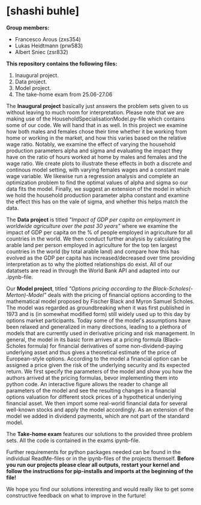 # \[shashi buhle\]

**Group members:**
- Francesco Arous   (zxs354)
- Lukas Heidtmann   (prw583)
- Albert Sniec      (zsr832)  

**This repository contains the following files:**
1. Inaugural project.
2. Data project. 
3. Model project.
4. The take-home exam from 25.06-27.06


The **Inaugural project** basically just answers the problem sets given to us without leaving to much room for interpretation. Please note that we are making use of the HouseholdSpecialisationModel.py-file which contains some of our code. We will hand that in as well. 
In this project we examine how both males and females chose their time whether it be working from home or working in the market, and how this varies based on the relative wage ratio. 
Notably, we examine the effect of varying the household production parameters alpha and sigma and evaluating the impact they have on the ratio of hours worked at home by males and females and the wage ratio. We create plots to illustrate these effects in both a discrete and continous model setting, with varying females wages and a constant male wage variable.
We likewise run a regression analysis and complete an optimization problem to find the optimal values of alpha and sigma so our data fits the model.
Finally, we suggest an extension of the model in which we hold the household production parameter alpha constant and examine the effect this has on the vale of sigma, and whether this helps match the data.


The **Data project** is titled _"Impact of GDP per capita on employment in worldwide agriculture over the past 30 years"_ where we examine the impact of GDP per capita on the % of people employed in agriculture for all countries in the world. We then conduct further analysis by calculating the arable land per person employed in agriculture for the top ten largest countries in the world (by total arable land) and compare how this has evolved as the GDP per capita has increased/decreased over time providing interpretation as to why the plotted relationships do exist. All of our datatsets are read in through the World Bank API and adapted into our .ipynb-file. 


Our **Model project**, titled _"Options pricing according to the Black-Scholes(-Merton)-Model"_ deals with the pricing of financial options according to the mathematical model proposed by Fischer Black and Myron Samuel Scholes. The model was regarded as groundbreaking when it was first published in 1973 and is (in somewhat modified form) still widely used up to this day by options market participants. Today some of the model's assumptions have been relaxed and generalized in many directions, leading to a plethora of models that are currently used in derivative pricing and risk management.
In general, the model in its basic form arrives at a pricing formula (Black–Scholes formula) for financial derivatives of some non-dividend-paying underlying asset and thus gives a theoretical estimate of the price of European-style options. According to the model a financial option can be assigned a price given the risk of the underlying security and its expected return. 
We first specify the parameters of the model and show you how the authors arrived at the pricing formulas, bevor implementing them into python code. An interactive figure allows the reader to change all parameters of the model and see the resulting changes in a financial options valuation for different stock prices of a hypothetical underlying financial asset. We then import some real-world financial data for several well-known stocks and apply the model accordingly. As an extension of the model we added in dividend payments, which are not part of the standard model.


The **Take-home exam** features our solutions to the provided three problem sets. All the code is contained in the exams ipynb-file. 


Further requirements for python packages needed can be found in the individual ReadMe-files or in the ipynb-files of the projects themself. **Before you run our projects please clear all outputs, restart your kernel and follow the instructions for pip-installs and imports at the beginning of the file!**


We hope you find our solutions interesting and would really like to get some constructive feedback on what to improve in the furture!














